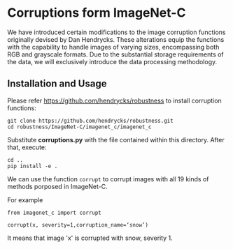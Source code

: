 # Corruptions form ImageNet-C

We have introduced certain modifications to the image corruption functions originally devised by Dan Hendrycks. These alterations equip the functions with the capability to handle images of varying sizes, encompassing both RGB and grayscale formats. Due to the substantial storage requirements of the data, we will exclusively introduce the data processing methodology.

## Installation and Usage

Please refer <https://github.com/hendrycks/robustness> to install corruption functions:

```
git clone https://github.com/hendrycks/robustness.git
cd robustness/ImageNet-C/imagenet_c/imagenet_c
```

Substitute **corruptions.py** with the file contained within this directory. After that, execute:

```
cd ..
pip install -e .
```

We can use the function `corrupt` to corrupt images with all 19 kinds of methods porposed in ImageNet-C.  

For example  
```
from imagenet_c import corrupt 

corrupt(x, severity=1,corruption_name=‘snow’)
```

It means that image \'x\' is corrupted with snow, severity 1.